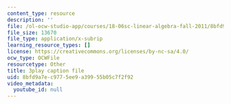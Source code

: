 ```yaml
---
content_type: resource
description: ''
file: /ol-ocw-studio-app/courses/18-06sc-linear-algebra-fall-2011/8bfd9a7ec9775ee9a39955b05c7f2f92_OsHY7ycgbaE.vtt
file_size: 13670
file_type: application/x-subrip
learning_resource_types: []
license: https://creativecommons.org/licenses/by-nc-sa/4.0/
ocw_type: OCWFile
resourcetype: Other
title: 3play caption file
uid: 8bfd9a7e-c977-5ee9-a399-55b05c7f2f92
video_metadata:
  youtube_id: null
---
```

